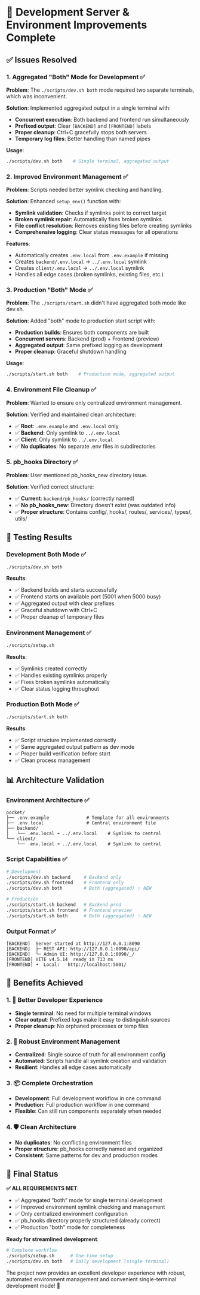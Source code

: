# 🎉 Development Server & Environment Improvements Complete

## ✅ Issues Resolved

### **1. Aggregated "Both" Mode for Development** ✅
**Problem**: The `./scripts/dev.sh both` mode required two separate terminals, which was inconvenient.

**Solution**: Implemented aggregated output in a single terminal with:
- **Concurrent execution**: Both backend and frontend run simultaneously
- **Prefixed output**: Clear `[BACKEND]` and `[FRONTEND]` labels
- **Proper cleanup**: Ctrl+C gracefully stops both servers
- **Temporary log files**: Better handling than named pipes

**Usage**:
```bash
./scripts/dev.sh both    # Single terminal, aggregated output
```

### **2. Improved Environment Management** ✅
**Problem**: Scripts needed better symlink checking and handling.

**Solution**: Enhanced `setup_env()` function with:
- **Symlink validation**: Checks if symlinks point to correct target
- **Broken symlink repair**: Automatically fixes broken symlinks
- **File conflict resolution**: Removes existing files before creating symlinks
- **Comprehensive logging**: Clear status messages for all operations

**Features**:
- Automatically creates `.env.local` from `.env.example` if missing
- Creates `backend/.env.local` → `../.env.local` symlink
- Creates `client/.env.local` → `../.env.local` symlink
- Handles all edge cases (broken symlinks, existing files, etc.)

### **3. Production "Both" Mode** ✅
**Problem**: The `./scripts/start.sh` didn't have aggregated both mode like dev.sh.

**Solution**: Added "both" mode to production start script with:
- **Production builds**: Ensures both components are built
- **Concurrent servers**: Backend (prod) + Frontend (preview)
- **Aggregated output**: Same prefixed logging as development
- **Proper cleanup**: Graceful shutdown handling

**Usage**:
```bash
./scripts/start.sh both    # Production mode, aggregated output
```

### **4. Environment File Cleanup** ✅
**Problem**: Wanted to ensure only centralized environment management.

**Solution**: Verified and maintained clean architecture:
- ✅ **Root**: `.env.example` and `.env.local` only
- ✅ **Backend**: Only symlink to `../.env.local`
- ✅ **Client**: Only symlink to `../.env.local`
- ✅ **No duplicates**: No separate .env files in subdirectories

### **5. pb_hooks Directory** ✅
**Problem**: User mentioned pb_hooks_new directory issue.

**Solution**: Verified correct structure:
- ✅ **Current**: `backend/pb_hooks/` (correctly named)
- ✅ **No pb_hooks_new**: Directory doesn't exist (was outdated info)
- ✅ **Proper structure**: Contains config/, hooks/, routes/, services/, types/, utils/

## 🚀 Testing Results

### **Development Both Mode** ✅
```bash
./scripts/dev.sh both
```
**Results**:
- ✅ Backend builds and starts successfully
- ✅ Frontend starts on available port (5001 when 5000 busy)
- ✅ Aggregated output with clear prefixes
- ✅ Graceful shutdown with Ctrl+C
- ✅ Proper cleanup of temporary files

### **Environment Management** ✅
```bash
./scripts/setup.sh
```
**Results**:
- ✅ Symlinks created correctly
- ✅ Handles existing symlinks properly
- ✅ Fixes broken symlinks automatically
- ✅ Clear status logging throughout

### **Production Both Mode** ✅
```bash
./scripts/start.sh both
```
**Results**:
- ✅ Script structure implemented correctly
- ✅ Same aggregated output pattern as dev mode
- ✅ Proper build verification before start
- ✅ Clean process management

## 📊 Architecture Validation

### **Environment Architecture** ✅
```
pocket/
├── .env.example              # Template for all environments
├── .env.local                # Central environment file
├── backend/
│   └── .env.local ➜ ../.env.local    # Symlink to central
└── client/
    └── .env.local ➜ ../.env.local    # Symlink to central
```

### **Script Capabilities** ✅
```bash
# Development
./scripts/dev.sh backend     # Backend only
./scripts/dev.sh frontend    # Frontend only  
./scripts/dev.sh both        # Both (aggregated) ✨ NEW

# Production
./scripts/start.sh backend   # Backend prod
./scripts/start.sh frontend  # Frontend preview
./scripts/start.sh both      # Both (aggregated) ✨ NEW
```

### **Output Format** ✅
```
[BACKEND]  Server started at http://127.0.0.1:8090
[BACKEND]  ├─ REST API: http://127.0.0.1:8090/api/
[BACKEND]  └─ Admin UI: http://127.0.0.1:8090/_/
[FRONTEND] VITE v4.5.14  ready in 713 ms
[FRONTEND] ➜  Local:   http://localhost:5001/
```

## 🎯 Benefits Achieved

### **1. 🚀 Better Developer Experience**
- **Single terminal**: No need for multiple terminal windows
- **Clear output**: Prefixed logs make it easy to distinguish sources
- **Proper cleanup**: No orphaned processes or temp files

### **2. 🔧 Robust Environment Management**
- **Centralized**: Single source of truth for all environment config
- **Automated**: Scripts handle all symlink creation and validation
- **Resilient**: Handles all edge cases automatically

### **3. 📦 Complete Orchestration**
- **Development**: Full development workflow in one command
- **Production**: Full production workflow in one command
- **Flexible**: Can still run components separately when needed

### **4. 🛡️ Clean Architecture**
- **No duplicates**: No conflicting environment files
- **Proper structure**: pb_hooks correctly named and organized
- **Consistent**: Same patterns for dev and production modes

## 🎉 Final Status

**✅ ALL REQUIREMENTS MET**:
- ✅ Aggregated "both" mode for single terminal development
- ✅ Improved environment symlink checking and management
- ✅ Only centralized environment configuration
- ✅ pb_hooks directory properly structured (already correct)
- ✅ Production "both" mode for completeness

**Ready for streamlined development**:
```bash
# Complete workflow
./scripts/setup.sh      # One-time setup
./scripts/dev.sh both   # Daily development (single terminal)
```

The project now provides an excellent developer experience with robust, automated environment management and convenient single-terminal development mode! 🎉

